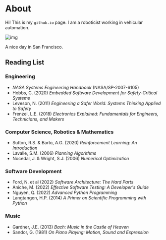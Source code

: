 # About

Hi! This is my `github.io` page. I am a roboticist working in vehicular automation.

![img](/img/photo.jpg)

A nice day in San Francisco.

## Reading List

### Engineering
* _NASA Systems Engineering Handbook_ (NASA/SP-2007-6105)
* Hobbs, C. (2020) _Embedded Software Development for Safety-Critical Systems_
* Leveson, N. (2011) _Engineering a Safer World: Systems Thinking Applied to Safety_
* Frenzel, L.E. (2018) _Electronics Explained: Fundamentals for Engineers, Technicians, and Makers_

### Computer Science, Robotics & Mathematics
* Sutton, R.S. & Barto, A.G. (2020) _Reinforcement Learning: An Introduction_
* Lavalle, S.M. (2006) _Planning Algorithms_
* Nocedal, J. & Wright, S.J. (2006) _Numerical Optimization_

### Software Development
* Ford, N. et al (2022) _Software Architecture: The Hard Parts_
* Aniche, M. (2022) _Effective Software Testing: A Developer's Guide_
* Nguyen, Q. (2022) _Advanced Python Programming_
* Langtangen, H.P. (2014) _A Primer on Scientific Programming with Python_

### Music
* Gardner, J.E. (2013) _Bach: Music in the Castle of Heaven_
* Sandor, G. (1981) _On Piano Playing: Motion, Sound and Expression_